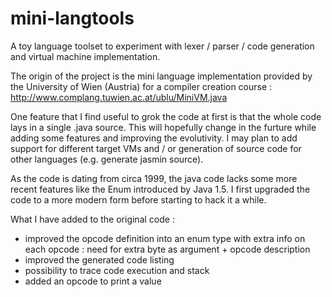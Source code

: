 mini-langtools
==============

A toy language toolset to experiment with lexer / parser / code
generation and virtual machine implementation.

The origin of the project is the mini language implementation provided
by the University of Wien (Austria) for a compiler creation course :
http://www.complang.tuwien.ac.at/ublu/MiniVM.java

One feature that I find useful to grok the code at first is that the
whole code lays in a single .java source. This will hopefully change
in the furture while adding some features and improving the
evolutivity. I may plan to add support for different target VMs and /
or generation of source code for other languages (e.g. generate jasmin
source).

As the code is dating from circa 1999, the java code lacks some more
recent features like the Enum introduced by Java 1.5. I first upgraded
the code to a more modern form before starting to hack it a while.

What I have added to the original code :
- improved the opcode definition into an enum type with extra info on
  each opcode : need for extra byte as argument + opcode description
- improved the generated code listing
- possibility to trace code execution and stack
- added an opcode to print a value
